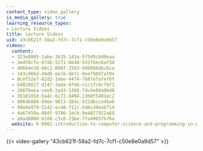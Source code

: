 ```yaml
---
content_type: video_gallery
is_media_gallery: true
learning_resource_types:
- Lecture Videos
title: Lecture Videos
uid: 43cb621f-58a2-fd7c-7cf1-c50e8e0a9d57
videos:
  content:
  - 323e8005-1abe-3b35-143a-5f5d9c0d0eaa
  - 3edf8cfe-67db-5271-6640-931f6ec6af30
  - d8664e38-60c1-090f-2593-8980868bcbca
  - 143cd66d-44d6-ee16-6bfc-8eef90d7af0e
  - 0cef52e7-82d2-1dee-4474-7687efafef6f
  - b4828817-d147-3ada-8f4b-ccc1fc0cfbf3
  - 28876eea-cee8-2a43-5366-7dc6e68a0bd8
  - 3b181850-5a4c-6c72-8494-1360f5401ec2
  - 006db889-99ee-9813-384c-922dbcce45e6
  - 98e0a979-5142-ec48-711c-5d6c49eab714
  - 4a67450a-08df-9786-3acb-0e4827922a68
  - a9ad8000-8108-c3c6-23be-7fa49037b76a
  website: 6-0001-introduction-to-computer-science-and-programming-in-python-fall-2016
---
```



{{< video-gallery "43cb621f-58a2-fd7c-7cf1-c50e8e0a9d57" >}}

